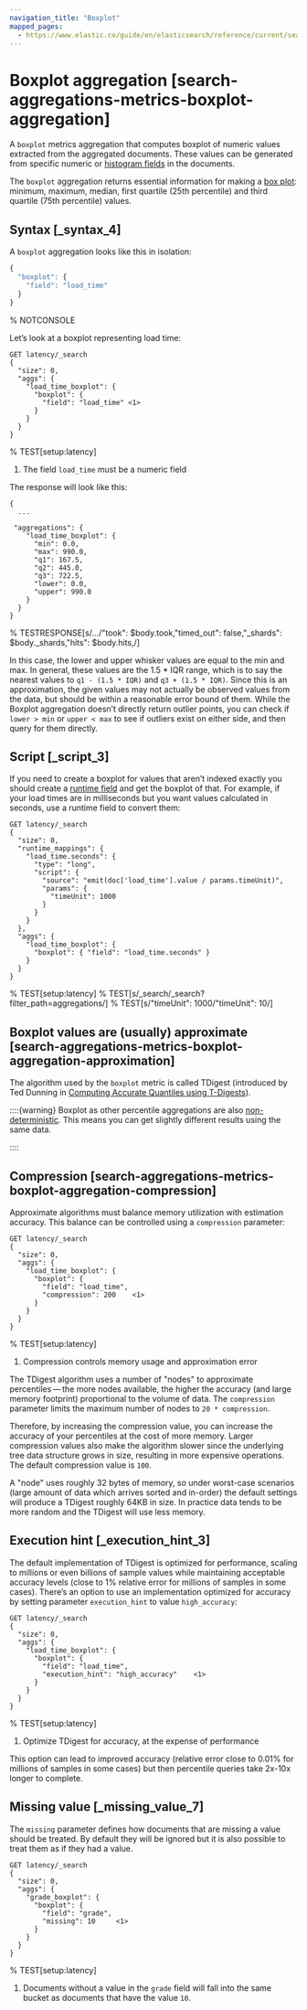 ```yaml
---
navigation_title: "Boxplot"
mapped_pages:
  - https://www.elastic.co/guide/en/elasticsearch/reference/current/search-aggregations-metrics-boxplot-aggregation.html
---
```


# Boxplot aggregation [search-aggregations-metrics-boxplot-aggregation]


A `boxplot` metrics aggregation that computes boxplot of numeric values extracted from the aggregated documents. These values can be generated from specific numeric or [histogram fields](/reference/elasticsearch/mapping-reference/histogram.md) in the documents.

The `boxplot` aggregation returns essential information for making a [box plot](https://en.wikipedia.org/wiki/Box_plot): minimum, maximum, median, first quartile (25th percentile)  and third quartile (75th percentile) values.

## Syntax [_syntax_4]

A `boxplot` aggregation looks like this in isolation:

```js
{
  "boxplot": {
    "field": "load_time"
  }
}
```
% NOTCONSOLE

Let’s look at a boxplot representing load time:

```console
GET latency/_search
{
  "size": 0,
  "aggs": {
    "load_time_boxplot": {
      "boxplot": {
        "field": "load_time" <1>
      }
    }
  }
}
```
% TEST[setup:latency]

1. The field `load_time` must be a numeric field


The response will look like this:

```console-result
{
  ...

 "aggregations": {
    "load_time_boxplot": {
      "min": 0.0,
      "max": 990.0,
      "q1": 167.5,
      "q2": 445.0,
      "q3": 722.5,
      "lower": 0.0,
      "upper": 990.0
    }
  }
}
```
% TESTRESPONSE[s/\.\.\./"took": $body.took,"timed_out": false,"_shards": $body._shards,"hits": $body.hits,/]

In this case, the lower and upper whisker values are equal to the min and max. In general, these values are the 1.5 * IQR range, which is to say the nearest values to `q1 - (1.5 * IQR)` and `q3 + (1.5 * IQR)`. Since this is an approximation, the given values may not actually be observed values from the data, but should be within a reasonable error bound of them. While the Boxplot aggregation doesn’t directly return outlier points, you can check if `lower > min` or `upper < max` to see if outliers exist on either side, and then query for them directly.


## Script [_script_3]

If you need to create a boxplot for values that aren’t indexed exactly you should create a [runtime field](docs-content://manage-data/data-store/mapping/runtime-fields.md) and get the boxplot of that. For example, if your load times are in milliseconds but you want values calculated in seconds, use a runtime field to convert them:

```console
GET latency/_search
{
  "size": 0,
  "runtime_mappings": {
    "load_time.seconds": {
      "type": "long",
      "script": {
        "source": "emit(doc['load_time'].value / params.timeUnit)",
        "params": {
          "timeUnit": 1000
        }
      }
    }
  },
  "aggs": {
    "load_time_boxplot": {
      "boxplot": { "field": "load_time.seconds" }
    }
  }
}
```
% TEST[setup:latency]
% TEST[s/_search/_search\?filter_path=aggregations/]
% TEST[s/"timeUnit": 1000/"timeUnit": 10/]


## Boxplot values are (usually) approximate [search-aggregations-metrics-boxplot-aggregation-approximation]

The algorithm used by the `boxplot` metric is called TDigest (introduced by Ted Dunning in [Computing Accurate Quantiles using T-Digests](https://github.com/tdunning/t-digest/blob/master/docs/t-digest-paper/histo.pdf)).

::::{warning}
Boxplot as other percentile aggregations are also [non-deterministic](https://en.wikipedia.org/wiki/Nondeterministic_algorithm). This means you can get slightly different results using the same data.

::::



## Compression [search-aggregations-metrics-boxplot-aggregation-compression]

Approximate algorithms must balance memory utilization with estimation accuracy. This balance can be controlled using a `compression` parameter:

```console
GET latency/_search
{
  "size": 0,
  "aggs": {
    "load_time_boxplot": {
      "boxplot": {
        "field": "load_time",
        "compression": 200    <1>
      }
    }
  }
}
```
% TEST[setup:latency]

1. Compression controls memory usage and approximation error


The TDigest algorithm uses a number of "nodes" to approximate percentiles — the more nodes available, the higher the accuracy (and large memory footprint) proportional to the volume of data. The `compression` parameter limits the maximum number of nodes to `20 * compression`.

Therefore, by increasing the compression value, you can increase the accuracy of your percentiles at the cost of more memory. Larger compression values also make the algorithm slower since the underlying tree data structure grows in size, resulting in more expensive operations. The default compression value is `100`.

A "node" uses roughly 32 bytes of memory, so under worst-case scenarios (large amount of data which arrives sorted and in-order) the default settings will produce a TDigest roughly 64KB in size. In practice data tends to be more random and the TDigest will use less memory.


## Execution hint [_execution_hint_3]

The default implementation of TDigest is optimized for performance, scaling to millions or even billions of sample values while maintaining acceptable accuracy levels (close to 1% relative error for millions of samples in some cases). There’s an option to use an implementation optimized for accuracy by setting parameter `execution_hint` to value `high_accuracy`:

```console
GET latency/_search
{
  "size": 0,
  "aggs": {
    "load_time_boxplot": {
      "boxplot": {
        "field": "load_time",
        "execution_hint": "high_accuracy"    <1>
      }
    }
  }
}
```
% TEST[setup:latency]

1. Optimize TDigest for accuracy, at the expense of performance


This option can lead to improved accuracy (relative error close to 0.01% for millions of samples in some cases) but then percentile queries take 2x-10x longer to complete.


## Missing value [_missing_value_7]

The `missing` parameter defines how documents that are missing a value should be treated. By default they will be ignored but it is also possible to treat them as if they had a value.

```console
GET latency/_search
{
  "size": 0,
  "aggs": {
    "grade_boxplot": {
      "boxplot": {
        "field": "grade",
        "missing": 10     <1>
      }
    }
  }
}
```
% TEST[setup:latency]

1. Documents without a value in the `grade` field will fall into the same bucket as documents that have the value `10`.



